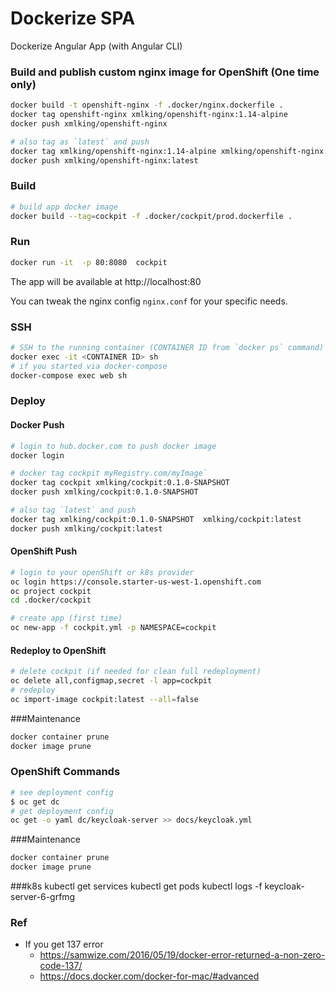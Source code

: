 Dockerize SPA
=============

Dockerize Angular App (with Angular CLI)

### Build and publish custom nginx image for OpenShift (One time only)
```bash
docker build -t openshift-nginx -f .docker/nginx.dockerfile .
docker tag openshift-nginx xmlking/openshift-nginx:1.14-alpine
docker push xmlking/openshift-nginx

# also tag as `latest` and push
docker tag xmlking/openshift-nginx:1.14-alpine xmlking/openshift-nginx:latest
docker push xmlking/openshift-nginx:latest
```

### Build
```bash
# build app docker image
docker build --tag=cockpit -f .docker/cockpit/prod.dockerfile . 
```

### Run
```bash
docker run -it  -p 80:8080  cockpit
```

The app will be available at http://localhost:80

You can tweak the nginx config  ```nginx.conf``` for your specific needs.

### SSH
```bash
# SSH to the running container (CONTAINER ID from `docker ps` command)
docker exec -it <CONTAINER ID> sh
# if you started via docker-compose
docker-compose exec web sh
```

### Deploy

#### Docker Push

```bash
# login to hub.docker.com to push docker image
docker login 

# docker tag cockpit myRegistry.com/myImage`
docker tag cockpit xmlking/cockpit:0.1.0-SNAPSHOT
docker push xmlking/cockpit:0.1.0-SNAPSHOT

# also tag `latest` and push
docker tag xmlking/cockpit:0.1.0-SNAPSHOT  xmlking/cockpit:latest
docker push xmlking/cockpit:latest
```

#### OpenShift Push

```bash
# login to your openShift or k8s provider
oc login https://console.starter-us-west-1.openshift.com
oc project cockpit
cd .docker/cockpit

# create app (first time)
oc new-app -f cockpit.yml -p NAMESPACE=cockpit
```

#### Redeploy to OpenShift
```bash
# delete cockpit (if needed for clean full redeployment)
oc delete all,configmap,secret -l app=cockpit
# redeploy
oc import-image cockpit:latest --all=false
```

###Maintenance
```bash
docker container prune
docker image prune
```

### OpenShift Commands 
```bash
# see deployment config
$ oc get dc
# get deployment config
oc get -o yaml dc/keycloak-server >> docs/keycloak.yml
```


###Maintenance
```bash
docker container prune
docker image prune
```

###k8s
kubectl get services
kubectl get pods
kubectl logs -f  keycloak-server-6-grfmg


### Ref
* If you get 137 error
  * https://samwize.com/2016/05/19/docker-error-returned-a-non-zero-code-137/
  * https://docs.docker.com/docker-for-mac/#advanced
